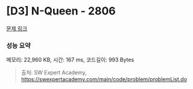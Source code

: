 # [D3] N-Queen - 2806 

[문제 링크](https://swexpertacademy.com/main/code/problem/problemDetail.do?contestProbId=AV7GKs06AU0DFAXB) 

### 성능 요약

메모리: 22,960 KB, 시간: 167 ms, 코드길이: 993 Bytes



> 출처: SW Expert Academy, https://swexpertacademy.com/main/code/problem/problemList.do